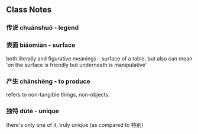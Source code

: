 
## Class Notes

### 传说 chuánshuō - legend

### 表面 biǎomiàn - surface

both literally and figurative meanings - surface of a table, but also can mean 'on the surface is friendly but underneath is manipulative'

### 产生 chǎnshēng - to produce

refers to non-tangible things, non-objects.

### 独特 dútè - unique

there's only one of it, truly unique (as compared to 特别)
